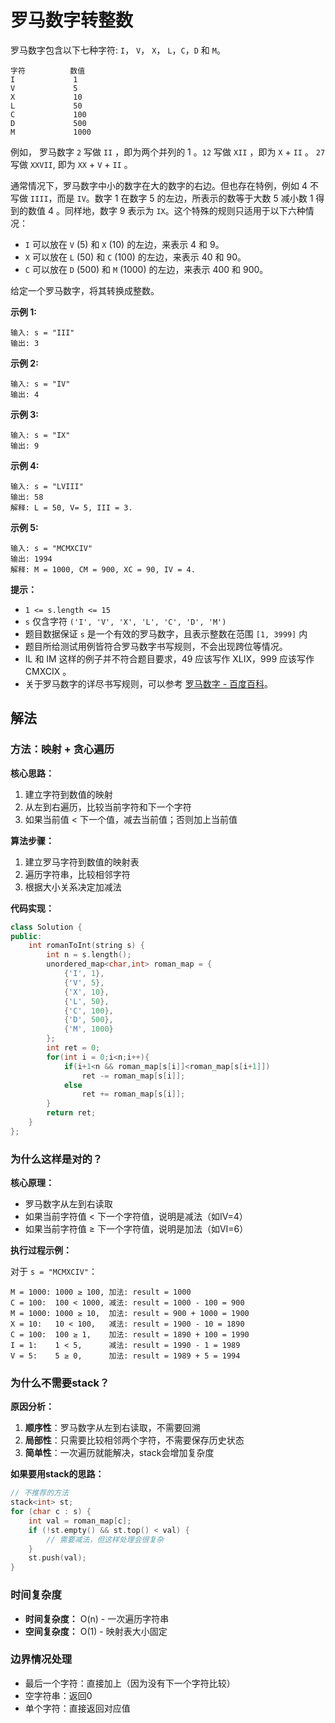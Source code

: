 # 罗马数字转整数

罗马数字包含以下七种字符: `I`， `V`， `X`， `L`，`C`，`D` 和 `M`。

```
字符          数值
I             1
V             5
X             10
L             50
C             100
D             500
M             1000
```

例如， 罗马数字 `2` 写做 `II` ，即为两个并列的 1 。`12` 写做 `XII` ，即为 `X` + `II` 。 `27` 写做 `XXVII`, 即为 `XX` + `V` + `II` 。

通常情况下，罗马数字中小的数字在大的数字的右边。但也存在特例，例如 4 不写做 `IIII`，而是 `IV`。数字 1 在数字 5 的左边，所表示的数等于大数 5 减小数 1 得到的数值 4 。同样地，数字 9 表示为 `IX`。这个特殊的规则只适用于以下六种情况：

- `I` 可以放在 `V` (5) 和 `X` (10) 的左边，来表示 4 和 9。
- `X` 可以放在 `L` (50) 和 `C` (100) 的左边，来表示 40 和 90。 
- `C` 可以放在 `D` (500) 和 `M` (1000) 的左边，来表示 400 和 900。

给定一个罗马数字，将其转换成整数。

 

**示例 1:**

```
输入: s = "III"
输出: 3
```

**示例 2:**

```
输入: s = "IV"
输出: 4
```

**示例 3:**

```
输入: s = "IX"
输出: 9
```

**示例 4:**

```
输入: s = "LVIII"
输出: 58
解释: L = 50, V= 5, III = 3.
```

**示例 5:**

```
输入: s = "MCMXCIV"
输出: 1994
解释: M = 1000, CM = 900, XC = 90, IV = 4.
```

 

**提示：**

- `1 <= s.length <= 15`
- `s` 仅含字符 `('I', 'V', 'X', 'L', 'C', 'D', 'M')`
- 题目数据保证 `s` 是一个有效的罗马数字，且表示整数在范围 `[1, 3999]` 内
- 题目所给测试用例皆符合罗马数字书写规则，不会出现跨位等情况。
- IL 和 IM 这样的例子并不符合题目要求，49 应该写作 XLIX，999 应该写作 CMXCIX 。
- 关于罗马数字的详尽书写规则，可以参考 [罗马数字 - 百度百科](https://baike.baidu.com/item/罗马数字/772296)。

## 解法

### 方法：映射 + 贪心遍历

**核心思路：**
1. 建立字符到数值的映射
2. 从左到右遍历，比较当前字符和下一个字符
3. 如果当前值 < 下一个值，减去当前值；否则加上当前值

**算法步骤：**
1. 建立罗马字符到数值的映射表
2. 遍历字符串，比较相邻字符
3. 根据大小关系决定加减法

**代码实现：**

```cpp
class Solution {
public:
    int romanToInt(string s) {
        int n = s.length();
        unordered_map<char,int> roman_map = {
            {'I', 1},
            {'V', 5},
            {'X', 10},
            {'L', 50},
            {'C', 100},
            {'D', 500},
            {'M', 1000}
        };
        int ret = 0;
        for(int i = 0;i<n;i++){
            if(i+1<n && roman_map[s[i]]<roman_map[s[i+1]])
                ret -= roman_map[s[i]];
            else
                ret += roman_map[s[i]];
        }
        return ret;
    }
};
```

### 为什么这样是对的？

**核心原理：**
- 罗马数字从左到右读取
- 如果当前字符值 < 下一个字符值，说明是减法（如IV=4）
- 如果当前字符值 ≥ 下一个字符值，说明是加法（如VI=6）

**执行过程示例：**

对于 `s = "MCMXCIV"`：

```
M = 1000: 1000 ≥ 100, 加法: result = 1000
C = 100:  100 < 1000, 减法: result = 1000 - 100 = 900  
M = 1000: 1000 ≥ 10,  加法: result = 900 + 1000 = 1900
X = 10:   10 < 100,   减法: result = 1900 - 10 = 1890
C = 100:  100 ≥ 1,    加法: result = 1890 + 100 = 1990
I = 1:    1 < 5,      减法: result = 1990 - 1 = 1989
V = 5:    5 ≥ 0,      加法: result = 1989 + 5 = 1994
```

### 为什么不需要stack？

**原因分析：**
1. **顺序性**：罗马数字从左到右读取，不需要回溯
2. **局部性**：只需要比较相邻两个字符，不需要保存历史状态
3. **简单性**：一次遍历就能解决，stack会增加复杂度

**如果要用stack的思路：**
```cpp
// 不推荐的方法
stack<int> st;
for (char c : s) {
    int val = roman_map[c];
    if (!st.empty() && st.top() < val) {
        // 需要减法，但这样处理会很复杂
    }
    st.push(val);
}
```

### 时间复杂度
- **时间复杂度：** O(n) - 一次遍历字符串
- **空间复杂度：** O(1) - 映射表大小固定

### 边界情况处理
- 最后一个字符：直接加上（因为没有下一个字符比较）
- 空字符串：返回0
- 单个字符：直接返回对应值